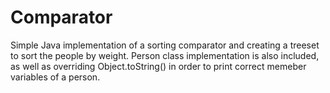 # Comparator
Simple Java implementation of a sorting comparator and creating a treeset to sort the people by weight. Person class implementation is also included, as well as overriding Object.toString() in order to print correct memeber variables of a person.
